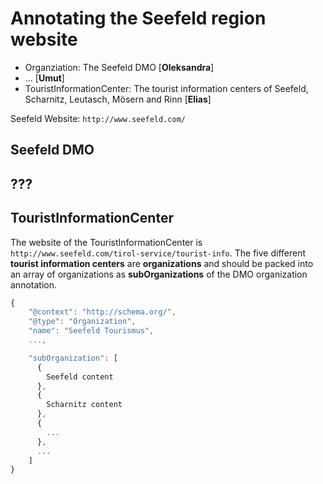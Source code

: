 # Annotating the Seefeld region website

* Organziation: The Seefeld DMO [**Oleksandra**]
* ... [**Umut**]
* TouristInformationCenter: The tourist information centers of Seefeld, Scharnitz, Leutasch, Mösern and Rinn [**Elias**]

Seefeld Website: `http://www.seefeld.com/`

## Seefeld DMO

## ???

## TouristInformationCenter
The website of the TouristInformationCenter is `http://www.seefeld.com/tirol-service/tourist-info`. The five different **tourist information centers** are **organizations** and should be packed into an array of organizations as **subOrganizations** of the DMO organization annotation.

```javascript
{
    "@context": "http://schema.org/",
    "@type": "Organization",
    "name": "Seefeld Tourismus",
    ...,

    "subOrganization": [
      {
        Seefeld content
      },
      {
        Scharnitz content
      },
      {
        ...
      },
      ...
    ]
}
```
